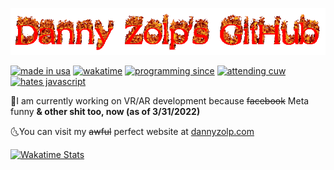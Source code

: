 ![logo.gif](logo.gif)

[![made in usa](https://img.shields.io/badge/made%20in-usa-red)](https://dannyzolp.com/) [![wakatime](https://wakatime.com/badge/user/24ab148b-9d50-4e94-8109-0bf4494a6c50.svg)](https://wakatime.com/@dannyzolp) [![programming since](https://img.shields.io/badge/coding%20since-2014-blueviolet)](https://dannyzolp.com/) [![attending cuw](https://img.shields.io/badge/attending-Concordia%20University--Wisconsin-blue)](https://www.cuw.edu/) [![hates javascript](https://img.shields.io/badge/really%20hates-javascript-009)](https://dannyzolp.com/)

🌛I am currently working on VR/AR development because ~~facebook~~ Meta funny **& other shit too, now (as of 3/31/2022)**

🌜You can visit my ~~awful~~ perfect website at [dannyzolp.com](https://dannyzolp.com/)

[![Wakatime Stats](https://github-readme-stats.vercel.app/api/wakatime?username=dannyzolp&theme=dark&show_icons=true)](https://wakatime.com/@dannyzolp)
